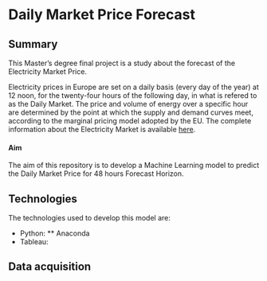 # Daily Market Price Forecast
## Summary
This Master’s degree final project is a study about the forecast of the Electricity Market Price.<br>

Electricity prices in Europe are set on a daily basis (every day of the year) at 12 noon, for the twenty-four hours of the following day, in what is refered to as the Daily Market. The price and volume of energy over a specific hour are determined by the point at which the supply and demand curves meet, according to the marginal pricing model adopted by the EU. The complete information about the Electricity Market is available [here](http://www.omie.es/inicio/mercados-y-productos/mercado-electricidad/nuestros-mercados-de-electricidad).<br>

#### Aim
The aim of this repository is to develop a Machine Learning model to predict the Daily Market Price for 48 hours Forecast Horizon.

## Technologies
The technologies used to develop this model are:<br>
* Python:
** Anaconda
* Tableau:


## Data acquisition
